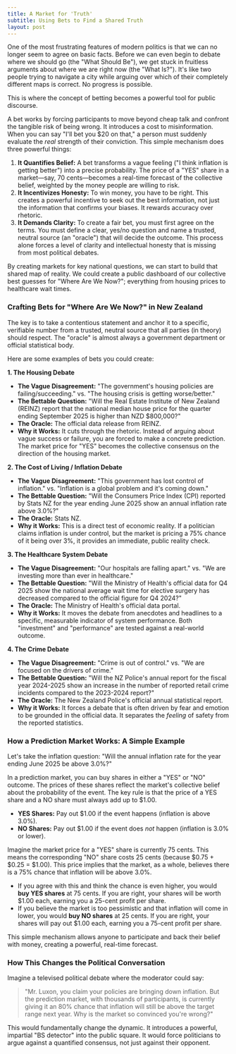 ```yaml
---
title: A Market for 'Truth'
subtitle: Using Bets to Find a Shared Truth 
layout: post
---
```


One of the most frustrating features of modern politics is that we can no longer seem to agree on basic facts. Before we can even begin to debate where we should go (the "What Should Be"), we get stuck in fruitless arguments about where we are right now (the "What Is?"). It's like two people trying to navigate a city while arguing over which of their completely different maps is correct. No progress is possible.

This is where the concept of betting becomes a powerful tool for public discourse.

A bet works by forcing participants to move beyond cheap talk and confront the tangible risk of being wrong. It introduces a cost to misinformation. When you can say "I'll bet you $20 on that," a person must suddenly evaluate the *real* strength of their conviction. This simple mechanism does three powerful things:

1.  **It Quantifies Belief:** A bet transforms a vague feeling ("I think inflation is getting better") into a precise probability. The price of a "YES" share in a market—say, 70 cents—becomes a real-time forecast of the collective belief, weighted by the money people are willing to risk.
2.  **It Incentivizes Honesty:** To win money, you have to be right. This creates a powerful incentive to seek out the best information, not just the information that confirms your biases. It rewards accuracy over rhetoric.
3.  **It Demands Clarity:** To create a fair bet, you must first agree on the terms. You must define a clear, yes/no question and name a trusted, neutral source (an "oracle") that will decide the outcome. This process alone forces a level of clarity and intellectual honesty that is missing from most political debates.

By creating markets for key national questions, we can start to build that shared map of reality. We could create a public dashboard of our collective best guesses for "Where Are We Now?"; everything from housing prices to healthcare wait times.

### Crafting Bets for "Where Are We Now?" in New Zealand

The key is to take a contentious statement and anchor it to a specific, verifiable number from a trusted, neutral source that all parties (in theory) should respect. The "oracle" is almost always a government department or official statistical body.

Here are some examples of bets you could create:

**1. The Housing Debate**

*   **The Vague Disagreement:** "The government's housing policies are failing/succeeding." vs. "The housing crisis is getting worse/better."
*   **The Bettable Question:** "Will the Real Estate Institute of New Zealand (REINZ) report that the national median house price for the quarter ending September 2025 is higher than NZD $800,000?"
*   **The Oracle:** The official data release from REINZ.
*   **Why it Works:** It cuts through the rhetoric. Instead of arguing about vague success or failure, you are forced to make a concrete prediction. The market price for "YES" becomes the collective consensus on the direction of the housing market.

**2. The Cost of Living / Inflation Debate**

*   **The Vague Disagreement:** "This government has lost control of inflation." vs. "Inflation is a global problem and it's coming down."
*   **The Bettable Question:** "Will the Consumers Price Index (CPI) reported by Stats NZ for the year ending June 2025 show an annual inflation rate above 3.0%?"
*   **The Oracle:** Stats NZ.
*   **Why it Works:** This is a direct test of economic reality. If a politician claims inflation is under control, but the market is pricing a 75% chance of it being over 3%, it provides an immediate, public reality check.

**3. The Healthcare System Debate**

*   **The Vague Disagreement:** "Our hospitals are falling apart." vs. "We are investing more than ever in healthcare."
*   **The Bettable Question:** "Will the Ministry of Health's official data for Q4 2025 show the national average wait time for elective surgery has decreased compared to the official figure for Q4 2024?"
*   **The Oracle:** The Ministry of Health's official data portal.
*   **Why it Works:** It moves the debate from anecdotes and headlines to a specific, measurable indicator of system performance. Both "investment" and "performance" are tested against a real-world outcome.

**4. The Crime Debate**

*   **The Vague Disagreement:** "Crime is out of control." vs. "We are focused on the drivers of crime."
*   **The Bettable Question:** "Will the NZ Police's annual report for the fiscal year 2024-2025 show an increase in the number of reported retail crime incidents compared to the 2023-2024 report?"
*   **The Oracle:** The New Zealand Police's official annual statistical report.
*   **Why it Works:** It forces a debate that is often driven by fear and emotion to be grounded in the official data. It separates the *feeling* of safety from the reported statistics.

### How a Prediction Market Works: A Simple Example

Let's take the inflation question: "Will the annual inflation rate for the year ending June 2025 be above 3.0%?"

In a prediction market, you can buy shares in either a "YES" or "NO" outcome. The prices of these shares reflect the market's collective belief about the probability of the event. The key rule is that the price of a YES share and a NO share must always add up to $1.00.

*   **YES Shares:** Pay out $1.00 if the event happens (inflation is above 3.0%).
*   **NO Shares:** Pay out $1.00 if the event does *not* happen (inflation is 3.0% or lower).

Imagine the market price for a "YES" share is currently 75 cents. This means the corresponding "NO" share costs 25 cents (because $0.75 + $0.25 = $1.00). This price implies that the market, as a whole, believes there is a 75% chance that inflation will be above 3.0%.

*   If you agree with this and think the chance is even higher, you would **buy YES shares** at 75 cents. If you are right, your shares will be worth $1.00 each, earning you a 25-cent profit per share.
*   If you believe the market is too pessimistic and that inflation will come in lower, you would **buy NO shares** at 25 cents. If you are right, your shares will pay out $1.00 each, earning you a 75-cent profit per share.

This simple mechanism allows anyone to participate and back their belief with money, creating a powerful, real-time forecast.

### How This Changes the Political Conversation

Imagine a televised political debate where the moderator could say:

> "Mr. Luxon, you claim your policies are bringing down inflation. But the prediction market, with thousands of participants, is currently giving it an 80% chance that inflation will still be above the target range next year. Why is the market so convinced you're wrong?"

This would fundamentally change the dynamic. It introduces a powerful, impartial "BS detector" into the public square. It would force politicians to argue against a quantified consensus, not just against their opponent.